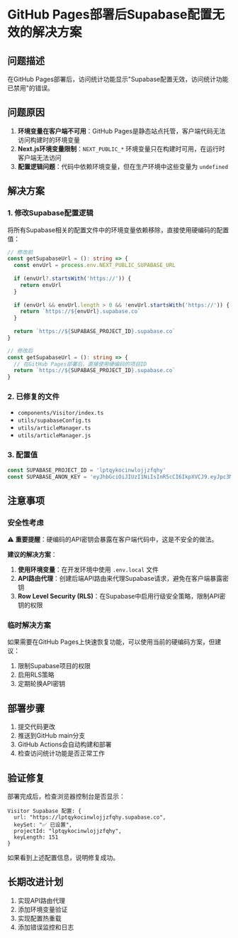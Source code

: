 # GitHub Pages部署后Supabase配置无效的解决方案

## 问题描述

在GitHub Pages部署后，访问统计功能显示"Supabase配置无效，访问统计功能已禁用"的错误。

## 问题原因

1. **环境变量在客户端不可用**：GitHub Pages是静态站点托管，客户端代码无法访问构建时的环境变量
2. **Next.js环境变量限制**：`NEXT_PUBLIC_*` 环境变量只在构建时可用，在运行时客户端无法访问
3. **配置逻辑问题**：代码中依赖环境变量，但在生产环境中这些变量为 `undefined`

## 解决方案

### 1. 修改Supabase配置逻辑

将所有Supabase相关的配置文件中的环境变量依赖移除，直接使用硬编码的配置值：

```typescript
// 修改前
const getSupabaseUrl = (): string => {
  const envUrl = process.env.NEXT_PUBLIC_SUPABASE_URL
  
  if (envUrl?.startsWith('https://')) {
    return envUrl
  }
  
  if (envUrl && envUrl.length > 0 && !envUrl.startsWith('https://')) {
    return `https://${envUrl}.supabase.co`
  }
  
  return `https://${SUPABASE_PROJECT_ID}.supabase.co`
}

// 修改后
const getSupabaseUrl = (): string => {
  // 在GitHub Pages部署后，直接使用硬编码的项目ID
  return `https://${SUPABASE_PROJECT_ID}.supabase.co`
}
```

### 2. 已修复的文件

- `components/Visitor/index.ts`
- `utils/supabaseConfig.ts`
- `utils/articleManager.ts`
- `utils/articleManager.js`

### 3. 配置值

```typescript
const SUPABASE_PROJECT_ID = 'lptqykocinwlojjzfqhy'
const SUPABASE_ANON_KEY = 'eyJhbGciOiJIUzI1NiIsInR5cCI6IkpXVCJ9.eyJpc3MiOiJzdXBhYmFzZSIsInJlZiI6ImxwdHF5a29jaW53bG9qanpmcWh5Iiwicm9sZSI6ImFub24iLCJpYXQiOjE3NDA3NDYxMjUsImV4cCI6MjA1NjMyMjEyNX0.GrsnEE1IQz8_4ZkjbkYMJSVm_Cu2fFi42RJQ9g41lSc'
```

## 注意事项

### 安全性考虑

⚠️ **重要提醒**：硬编码的API密钥会暴露在客户端代码中，这是不安全的做法。

**建议的解决方案**：

1. **使用环境变量**：在开发环境中使用 `.env.local` 文件
2. **API路由代理**：创建后端API路由来代理Supabase请求，避免在客户端暴露密钥
3. **Row Level Security (RLS)**：在Supabase中启用行级安全策略，限制API密钥的权限

### 临时解决方案

如果需要在GitHub Pages上快速恢复功能，可以使用当前的硬编码方案，但建议：

1. 限制Supabase项目的权限
2. 启用RLS策略
3. 定期轮换API密钥

## 部署步骤

1. 提交代码更改
2. 推送到GitHub main分支
3. GitHub Actions会自动构建和部署
4. 检查访问统计功能是否正常工作

## 验证修复

部署完成后，检查浏览器控制台是否显示：

```
Visitor Supabase 配置: {
  url: "https://lptqykocinwlojjzfqhy.supabase.co",
  keySet: "✅ 已设置",
  projectId: "lptqykocinwlojjzfqhy",
  keyLength: 151
}
```

如果看到上述配置信息，说明修复成功。

## 长期改进计划

1. 实现API路由代理
2. 添加环境变量验证
3. 实现配置热重载
4. 添加错误监控和日志
